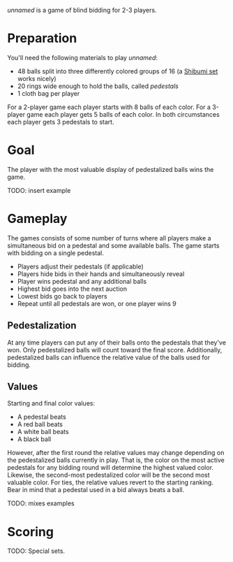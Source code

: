 *unnamed* is a game of blind bidding for 2-3 players.

Preparation
===========

You'll need the following materials to play *unnamed*:

 * 48 balls split into three differently colored groups of 16 (a [Shibumi set](http://boardgamegeek.com/boardgame/135270/shibumi) works nicely)
 * 20 rings wide enough to hold the balls, called *pedestals*
 * 1 cloth bag per player
 
 For a 2-player game each player starts with 8 balls of each color.  For a 3-player game each player gets 5 balls of each color.  In both circumstances each player gets 3 pedestals to start.

Goal
====

The player with the most valuable display of pedestalized balls wins the game.

TODO: insert example

Gameplay
========

The games consists of some number of turns where all players make a simultaneous bid on a pedestal and some available balls. The game starts with bidding on a single pedestal.

 * Players adjust their pedestals (if applicable)
 * Players hide bids in their hands and simultaneously reveal
 * Player wins pedestal and any additional balls
 * Highest bid goes into the next auction
 * Lowest bids go back to players
 * Repeat until all pedestals are won, or one player wins 9

Pedestalization
---------------

At any time players can put any of their balls onto the pedestals that they've won.  Only pedestalized balls will count toward the final score.  Additionally, pedestalized balls can influence the relative value of the balls used for bidding.

Values
------

Starting and final color values:

 * A pedestal beats 
 * A red ball beats
 * A white ball beats
 * A black ball

However, after the first round the relative values may change depending on the pedestalized balls currently in play.  That is, the color on the most active pedestals for any bidding round will determine the highest valued color.  Likewise, the second-most pedestalized color will be the second most valuable color.  For ties, the relative values revert to the starting ranking.  Bear in mind that a pedestal used in a bid always beats a ball.

TODO: mixes examples

Scoring
=======

TODO: Special sets.
